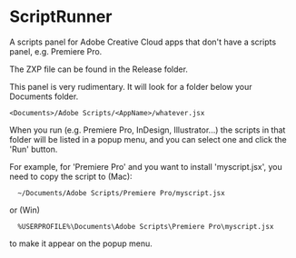 # ScriptRunner

A scripts panel for Adobe Creative Cloud apps that don't have a scripts panel, 
e.g. Premiere Pro.

The ZXP file can be found in the Release folder.

This panel is very rudimentary. It will look for a folder below your Documents folder.
```
<Documents>/Adobe Scripts/<AppName>/whatever.jsx
```
When you run <AppName> (e.g. Premiere Pro, InDesign, Illustrator...) the scripts
in that folder will be listed in a popup menu, and you can select one and click
the 'Run' button. 

For example, for 'Premiere Pro' and you want to install 'myscript.jsx', 
you need to copy the script to (Mac):
```
  ~/Documents/Adobe Scripts/Premiere Pro/myscript.jsx
```
or (Win)
```
  %USERPROFILE%\Documents\Adobe Scripts\Premiere Pro\myscript.jsx
```
to make it appear on the popup menu.
